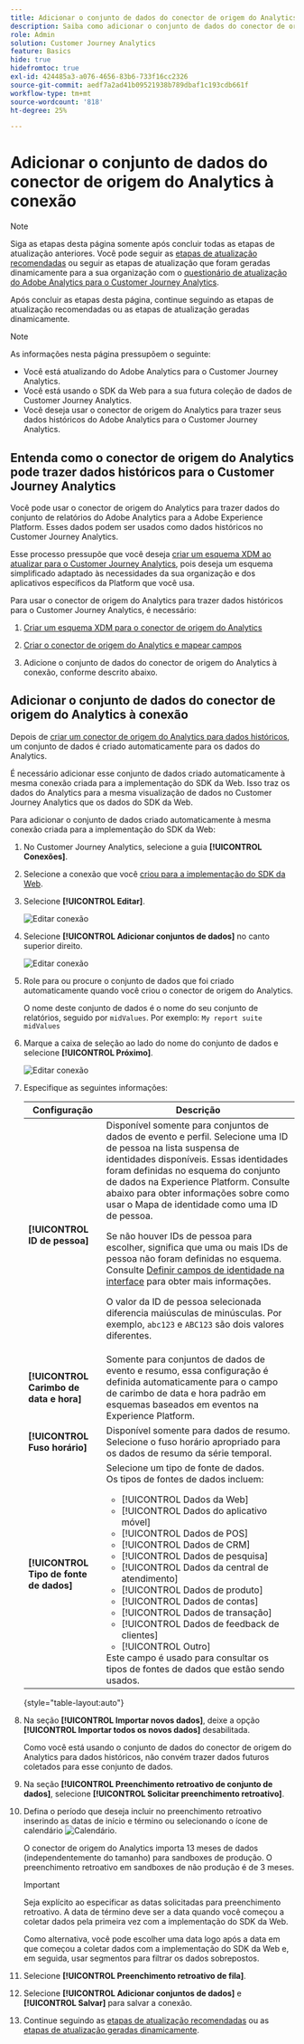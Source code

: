 ```yaml
---
title: Adicionar o conjunto de dados do conector de origem do Analytics à conexão
description: Saiba como adicionar o conjunto de dados do conector de origem do Analytics à conexão
role: Admin
solution: Customer Journey Analytics
feature: Basics
hide: true
hidefromtoc: true
exl-id: 424485a3-a076-4656-83b6-733f16cc2326
source-git-commit: aedf7a2ad41b09521938b789dbaf1c193cdb661f
workflow-type: tm+mt
source-wordcount: '818'
ht-degree: 25%

---
```


# Adicionar o conjunto de dados do conector de origem do Analytics à conexão

>[!NOTE]
> 
>Siga as etapas desta página somente após concluir todas as etapas de atualização anteriores. Você pode seguir as [etapas de atualização recomendadas](/help/getting-started/cja-upgrade/cja-upgrade-recommendations.md#recommended-upgrade-steps-for-most-organizations) ou seguir as etapas de atualização que foram geradas dinamicamente para a sua organização com o [questionário de atualização do Adobe Analytics para o Customer Journey Analytics](https://gigazelle.github.io/cja-ttv/).
>
>Após concluir as etapas desta página, continue seguindo as etapas de atualização recomendadas ou as etapas de atualização geradas dinamicamente.

>[!NOTE]
>
>As informações nesta página pressupõem o seguinte:
>
>* Você está atualizando do Adobe Analytics para o Customer Journey Analytics.
>* Você está usando o SDK da Web para a sua futura coleção de dados de Customer Journey Analytics.
>* Você deseja usar o conector de origem do Analytics para trazer seus dados históricos do Adobe Analytics para o Customer Journey Analytics.

## Entenda como o conector de origem do Analytics pode trazer dados históricos para o Customer Journey Analytics

Você pode usar o conector de origem do Analytics para trazer dados do conjunto de relatórios do Adobe Analytics para a Adobe Experience Platform. Esses dados podem ser usados como dados históricos no Customer Journey Analytics.

Esse processo pressupõe que você deseja [criar um esquema XDM ao atualizar para o Customer Journey Analytics](/help/getting-started/cja-upgrade/cja-upgrade-schema-create.md), pois deseja um esquema simplificado adaptado às necessidades da sua organização e dos aplicativos específicos da Platform que você usa.

Para usar o conector de origem do Analytics para trazer dados históricos para o Customer Journey Analytics, é necessário:

1. [Criar um esquema XDM para o conector de origem do Analytics](/help/getting-started/cja-upgrade/cja-upgrade-source-connector-schema.md)

1. [Criar o conector de origem do Analytics e mapear campos](/help/getting-started/cja-upgrade/cja-upgrade-source-connector.md)

1. Adicione o conjunto de dados do conector de origem do Analytics à conexão, conforme descrito abaixo.

## Adicionar o conjunto de dados do conector de origem do Analytics à conexão

Depois de [criar um conector de origem do Analytics para dados históricos](/help/getting-started/cja-upgrade/cja-upgrade-source-connector.md), um conjunto de dados é criado automaticamente para os dados do Analytics.

É necessário adicionar esse conjunto de dados criado automaticamente à mesma conexão criada para a implementação do SDK da Web. Isso traz os dados do Analytics para a mesma visualização de dados no Customer Journey Analytics que os dados do SDK da Web.

Para adicionar o conjunto de dados criado automaticamente à mesma conexão criada para a implementação do SDK da Web:

1. No Customer Journey Analytics, selecione a guia **[!UICONTROL Conexões]**.

1. Selecione a conexão que você [criou para a implementação do SDK da Web](/help/getting-started/cja-upgrade/cja-upgrade-connection.md).

1. Selecione **[!UICONTROL Editar]**.

   ![Editar conexão](assets/connection-add-dataset.png)

1. Selecione **[!UICONTROL Adicionar conjuntos de dados]** no canto superior direito.

   ![Editar conexão](assets/connection-add-dateset2.png)

1. Role para ou procure o conjunto de dados que foi criado automaticamente quando você criou o conector de origem do Analytics.

   O nome deste conjunto de dados é o nome do seu conjunto de relatórios, seguido por `midValues`. Por exemplo: `My report suite midValues`

1. Marque a caixa de seleção ao lado do nome do conjunto de dados e selecione **[!UICONTROL Próximo]**.

   ![Editar conexão](assets/connection-add-dataset3.png)

1. Especifique as seguintes informações:

   <!-- Copied from help/connections/create-connection.md. Should we single source? -->

   | Configuração | Descrição |
   | --- | --- |
   | **[!UICONTROL ID de pessoa]** | Disponível somente para conjuntos de dados de evento e perfil. Selecione uma ID de pessoa na lista suspensa de identidades disponíveis. Essas identidades foram definidas no esquema do conjunto de dados na Experience Platform. Consulte abaixo para obter informações sobre como usar o Mapa de identidade como uma ID de pessoa.<p>Se não houver IDs de pessoa para escolher, significa que uma ou mais IDs de pessoa não foram definidas no esquema. Consulte [Definir campos de identidade na interface](https://experienceleague.adobe.com/pt-br/docs/experience-platform/xdm/ui/fields/identity) para obter mais informações. <p>O valor da ID de pessoa selecionada diferencia maiúsculas de minúsculas. Por exemplo, `abc123` e `ABC123` são dois valores diferentes. |
   | **[!UICONTROL Carimbo de data e hora]** | Somente para conjuntos de dados de evento e resumo, essa configuração é definida automaticamente para o campo de carimbo de data e hora padrão em esquemas baseados em eventos na Experience Platform. |
   | **[!UICONTROL Fuso horário]** | Disponível somente para dados de resumo. Selecione o fuso horário apropriado para os dados de resumo da série temporal. |
   | **[!UICONTROL Tipo de fonte de dados]** | Selecione um tipo de fonte de dados. <br/>Os tipos de fontes de dados incluem: <ul><li>[!UICONTROL Dados da Web]</li><li>[!UICONTROL Dados do aplicativo móvel]</li><li>[!UICONTROL Dados de POS]</li><li>[!UICONTROL Dados de CRM]</li><li>[!UICONTROL Dados de pesquisa]</li><li>[!UICONTROL Dados da central de atendimento]</li><li>[!UICONTROL Dados de produto]</li><li> [!UICONTROL Dados de contas]</li><li> [!UICONTROL Dados de transação]</li><li>[!UICONTROL Dados de feedback de clientes]</li><li> [!UICONTROL Outro]</li></ul>Este campo é usado para consultar os tipos de fontes de dados que estão sendo usados. |

   {style="table-layout:auto"}

1. Na seção **[!UICONTROL Importar novos dados]**, deixe a opção **[!UICONTROL Importar todos os novos dados]** desabilitada.

   Como você está usando o conjunto de dados do conector de origem do Analytics para dados históricos, não convém trazer dados futuros coletados para esse conjunto de dados.

1. Na seção **[!UICONTROL Preenchimento retroativo de conjunto de dados]**, selecione **[!UICONTROL Solicitar preenchimento retroativo]**.

1. Defina o período que deseja incluir no preenchimento retroativo inserindo as datas de início e término ou selecionando o ícone de calendário ![Calendário](https://spectrum.adobe.com/static/icons/workflow_18/Smock_Calendar_18_N.svg).

   O conector de origem do Analytics importa 13 meses de dados (independentemente do tamanho) para sandboxes de produção. O preenchimento retroativo em sandboxes de não produção é de 3 meses.

   >[!IMPORTANT]
   >
   >Seja explícito ao especificar as datas solicitadas para preenchimento retroativo. A data de término deve ser a data quando você começou a coletar dados pela primeira vez com a implementação do SDK da Web.
   >
   >Como alternativa, você pode escolher uma data logo após a data em que começou a coletar dados com a implementação do SDK da Web e, em seguida, usar segmentos para filtrar os dados sobrepostos.

   <!-- Include any of the following?  Make sure you're explicit as to the dates you request backfill to. You want to request it to the date that you start gathering data with your Web SDK implementation. Also possibly include segments for any overlapping date. So you could request everything and then use a segment to exclude data that you don't want. That way if you need to move up the date, then you could change the date in the filter. Downside would be that you might pay for double rows.  When they do that, they're going to see all schema fields from both their custom schema and their Analytics schema. So they'll need to be cognizant to select the right fields, and never select any Analytics fields, because they will be mapped as part of the source connector. Never select any Analytics field group fields because they'll be mapped.  -->

1. Selecione **[!UICONTROL Preenchimento retroativo de fila]**.

1. Selecione **[!UICONTROL Adicionar conjuntos de dados]** e **[!UICONTROL Salvar]** para salvar a conexão.

1. Continue seguindo as [etapas de atualização recomendadas](/help/getting-started/cja-upgrade/cja-upgrade-recommendations.md#recommended-upgrade-steps-for-most-organizations) ou as [etapas de atualização geradas dinamicamente](https://gigazelle.github.io/cja-ttv/).
